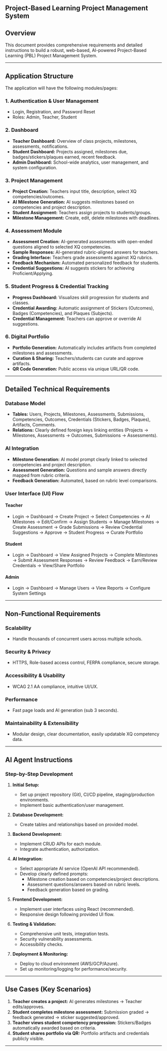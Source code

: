 ## Project-Based Learning Project Management System

## Overview

This document provides comprehensive requirements and detailed instructions to build a robust, web-based, AI-powered Project-Based Learning (PBL) Project Management System.

---

## Application Structure

The application will have the following modules/pages:

### 1. Authentication & User Management
- Login, Registration, and Password Reset
- Roles: Admin, Teacher, Student

### 2. Dashboard
- **Teacher Dashboard:** Overview of class projects, milestones, assessments, notifications.
- **Student Dashboard:** Projects assigned, milestones due, badges/stickers/plaques earned, recent feedback.
- **Admin Dashboard:** School-wide analytics, user management, and system configuration.

### 3. Project Management
- **Project Creation:** Teachers input title, description, select XQ competencies/outcomes.
- **AI Milestone Generation:** AI suggests milestones based on competencies and project description.
- **Student Assignment:** Teachers assign projects to students/groups.
- **Milestone Management:** Create, edit, delete milestones with deadlines.

### 4. Assessment Module
- **Assessment Creation:** AI-generated assessments with open-ended questions aligned to selected XQ competencies.
- **Sample Responses:** AI-generated rubric-aligned answers for teachers.
- **Grading Interface:** Teachers grade assessments against XQ rubrics.
- **Feedback Mechanism:** Automated personalized feedback for students.
- **Credential Suggestions:** AI suggests stickers for achieving Proficient/Applying.

### 5. Student Progress & Credential Tracking
- **Progress Dashboard:** Visualizes skill progression for students and classes.
- **Credential Awarding:** Automatic assignment of Stickers (Outcomes), Badges (Competencies), and Plaques (Subjects).
- **Credential Management:** Teachers can approve or override AI suggestions.

### 6. Digital Portfolio
- **Portfolio Generation:** Automatically includes artifacts from completed milestones and assessments.
- **Curation & Sharing:** Teachers/students can curate and approve artifacts.
- **QR Code Generation:** Public access via unique URL/QR code.

---

## Detailed Technical Requirements

### Database Model
- **Tables:** Users, Projects, Milestones, Assessments, Submissions, Competencies, Outcomes, Credentials (Stickers, Badges, Plaques), Artifacts, Comments.
- **Relations:** Clearly defined foreign keys linking entities (Projects → Milestones, Assessments → Outcomes, Submissions → Assessments).

### AI Integration
- **Milestone Generation:** AI model prompt clearly linked to selected competencies and project description.
- **Assessment Generation:** Questions and sample answers directly mapped from rubric criteria.
- **Feedback Generation:** Automated, based on rubric level comparisons.

### User Interface (UI) Flow

#### Teacher
- Login → Dashboard → Create Project → Select Competencies → AI Milestones → Edit/Confirm → Assign Students → Manage Milestones → Create Assessment → Grade Submissions → Review Credential Suggestions → Approve → Student Progress → Curate Portfolio

#### Student
- Login → Dashboard → View Assigned Projects → Complete Milestones → Submit Assessment Responses → Review Feedback → Earn/Review Credentials → View/Share Portfolio

#### Admin
- Login → Dashboard → Manage Users → View Reports → Configure System Settings

---

## Non-Functional Requirements

### Scalability
- Handle thousands of concurrent users across multiple schools.

### Security & Privacy
- HTTPS, Role-based access control, FERPA compliance, secure storage.

### Accessibility & Usability
- WCAG 2.1 AA compliance, intuitive UI/UX.

### Performance
- Fast page loads and AI generation (sub 3 seconds).

### Maintainability & Extensibility
- Modular design, clear documentation, easily updatable XQ competency data.

---

## AI Agent Instructions

### Step-by-Step Development

1. **Initial Setup:**
   - Set up project repository (Git), CI/CD pipeline, staging/production environments.
   - Implement basic authentication/user management.

2. **Database Development:**
   - Create tables and relationships based on provided model.

3. **Backend Development:**
   - Implement CRUD APIs for each module.
   - Integrate authentication, authorization.

4. **AI Integration:**
   - Select appropriate AI service (OpenAI API recommended).
   - Develop clearly defined prompts:
     - Milestone creation based on competencies/project descriptions.
     - Assessment questions/answers based on rubric levels.
     - Feedback generation based on grading.

5. **Frontend Development:**
   - Implement user interfaces using React (recommended).
   - Responsive design following provided UI flow.

6. **Testing & Validation:**
   - Comprehensive unit tests, integration tests.
   - Security vulnerability assessments.
   - Accessibility checks.

7. **Deployment & Monitoring:**
   - Deploy to cloud environment (AWS/GCP/Azure).
   - Set up monitoring/logging for performance/security.

---

## Use Cases (Key Scenarios)

1. **Teacher creates a project:** AI generates milestones → Teacher edits/approves.
2. **Student completes milestone assessment:** Submission graded → feedback generated → sticker suggested/approved.
3. **Teacher views student competency progression:** Stickers/Badges automatically awarded based on criteria.
4. **Student shares portfolio via QR:** Portfolio artifacts and credentials publicly visible.

---

